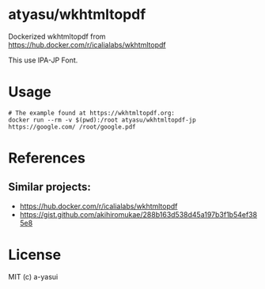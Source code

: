 # atyasu/wkhtmltopdf

Dockerized wkhtmltopdf from https://hub.docker.com/r/icalialabs/wkhtmltopdf

This use IPA-JP Font.

# Usage

```shell
# The example found at https://wkhtmltopdf.org:
docker run --rm -v $(pwd):/root atyasu/wkhtmltopdf-jp https://google.com/ /root/google.pdf
```

# References

## Similar projects:

- https://hub.docker.com/r/icalialabs/wkhtmltopdf
- https://gist.github.com/akihiromukae/288b163d538d45a197b3f1b54ef385e8

# License

MIT (c) a-yasui
